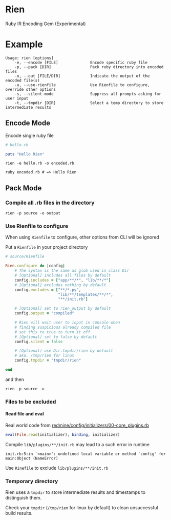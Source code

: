 # Rien

Ruby IR Encoding Gem (Experimental)

# Example

```
Usage: rien [options]
    -e, --encode [FILE]              Encode specific ruby file
    -p, --pack [DIR]                 Pack ruby directory into encoded files
    -o, --out [FILE/DIR]             Indicate the output of the encoded file(s)
    -u, --use-rienfile               Use Rienfile to configure, override other options
    -s, --silent-mode                Suppress all prompts asking for user input
    -t, --tmpdir [DIR]               Select a temp directory to store intermediate results
```

## Encode Mode

Encode single ruby file

```ruby
# hello.rb

puts "Hello Rien"
```

```
rien -e hello.rb -o encoded.rb

ruby encoded.rb # => Hello Rien
```

## Pack Mode

### Compile all .rb files in the directory

```
rien -p source -o output
```

### Use Rienfile to configure

When using `Rienfile` to configure, other options from CLI will be ignored

Put a `Rienfile` in your project directory

```ruby
# source/Rienfile

Rien.configure do |config|
    # The syntax is the same as glob used in class Dir
    # [Optional] includes all files by default
    config.includes = ["app/**/*", "lib/**/*"]
    # [Optional] excludes nothing by default
    config.excludes = ["**/*.py",
                       "lib/**/templates/**/*",
                       "**/init.rb"]

    # [Optional] set to rien_output by default
    config.output = "compiled"

    # Rien will wait user to input in console when 
    # finding suspicious already compiled file
    # set this to true to turn it off
    # [Optional] set to false by default
    config.silent = false

    # [Optional] use Dir.tmpdir/rien by default
    # aka. /tmp/rien for linux
    config.tmpdir = "tmpdir/rien"

end
```

and then

```
rien -p source -u
```
### Files to be excluded

#### Read file and eval

Real world code from [redmine/config/initializers/00-core_plugins.rb
](https://github.com/redmine/redmine/blob/master/config/initializers/00-core_plugins.rb#L14)

```ruby
eval(File.read(initializer), binding, initializer)
```

Compile `lib/plugins/**/init.rb` may lead to a such error in runtime
```
init.rb:5:in `<main>': undefined local variable or method `config' for main:Object (NameError)
```

Use `Rinefile` to exclude `lib/plugins/**/init.rb`

### Temporary directory

Rien uses a `tmpdir` to store intermediate results and timestamps to distinguish them.

Check your `tmpdir` (`/tmp/rien` for linux by default) to clean unsuccessful build results.
